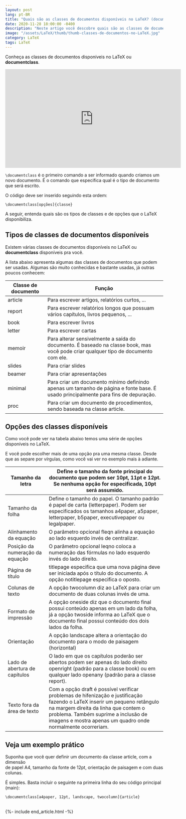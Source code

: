```yaml
---
layout: post
lang: pt-BR
title: "Quais são as classes de documentos disponíveis no LaTeX? (documentclass)"
date: 2020-11-28 18:00:00 -0400
description: "Neste artigo você descobre quais são as classes de documentos disponíveis no LaTeX? (documentclass)."
image: "/assets/LaTeX/thumb/thumb-classes-de-documentos-no-LaTeX.jpg"
category: LaTeX
tags: LaTeX
---
```


Conheça as classes de documentos disponíveis no LaTeX ou **documentclass**.

<!-- Youtube Video -->
<div class="yt-video">
<iframe width="560" height="315" src="https://www.youtube.com/embed/m3xnxEhVL-c?si=1weh-64DBaxtojCP" title="YouTube video player" frameborder="0" allow="accelerometer; autoplay; clipboard-write; encrypted-media; gyroscope; picture-in-picture; web-share" allowfullscreen></iframe>
</div>

`\documentclass` é o primeiro comando a ser informado quando criamos um novo documento. É o comando que especifica qual é o tipo de documento que será escrito.

O código deve ser inserido seguindo esta ordem:

```TeX
\documentclass[opções]{classe}
```

A seguir, entenda quais são os tipos de classes e de opções que o LaTeX disponibiliza.

## Tipos de classes de documentos disponíveis

Existem várias classes de documentos disponíveis no LaTeX ou **documentclass** disponíveis pra você.

A lista abaixo apresenta algumas das classes de documentos que podem ser usadas. Algumas são muito conhecidas e bastante usadas, já outras poucos conhecem:

| Classe de documento | Função                                                                                                                             |
| ------------------- | ---------------------------------------------------------------------------------------------------------------------------------- |
| article             | Para escrever artigos, relatórios curtos, ...                                                                                      |
| report              | Para escrever relatórios longos que possuam vários capítulos, livros pequenos, ...                                                 |
| book                | Para escrever livros                                                                                                               |
| letter              | Para escrever cartas                                                                                                               |
| memoir              | Para alterar sensivelmente a saída do documento. É baseado na classe book, mas você pode criar qualquer tipo de documento com ele. |
| slides              | Para criar slides                                                                                                                  |
| beamer              | Para criar apresentações                                                                                                           |
| minimal             | Para criar um documento mínimo definindo apenas um tamanho de página e fonte base. É usado principalmente para fins de depuração.  |
| proc                | Para criar um documento de procedimentos, sendo baseada na classe article.                                                         |

## Opções des classes disponíveis

Como você pode ver na tabela abaixo temos uma série de opções disponíveis no LaTeX.

E você pode escolher mais de uma opção pra uma mesma classe. Desde que as separe por vírgulas, como você vai ver no exemplo mais à adiante.

| Tamanho da letra                | Define o tamanho da fonte principal do documento que podem ser 10pt, 11pt e 12pt. Se nenhuma opção for especificada, 10pt será assumido.                                                                                                                                  |
| ------------------------------- | ------------------------------------------------------------------------------------------------------------------------------------------------------------------------------------------------------------------------------------------------------------------------- |
| Tamanho da folha                | Define o tamanho do papel. O tamanho padrão é papel de carta (letterpaper). Podem ser especificados os tamanhos a4paper, a5paper, letterpaper, b5paper, executivepaper ou legalpaper.                                                                                     |
| Alinhamento da equação          | O parâmetro opcional fleqn alinha a equação ao lado esquerdo invés de centralizar.                                                                                                                                                                                        |
| Posição da numeração da equação | O parâmetro opcional leqno coloca a numeração das fórmulas no lado esquerdo invés do lado direito.                                                                                                                                                                        |
| Página de título                | titlepage especifica que uma nova página deve ser iniciada após o título do documento. A opção notitlepage especifica o oposto.                                                                                                                                           |
| Colunas de texto                | A opção twocolumn diz ao LaTeX para criar um documento de duas colunas invés de uma.                                                                                                                                                                                      |
| Formato de impressão            | A opção oneside diz que o documento final possui conteúdo apenas em um lado da folha, já a opção twoside informa ao LaTeX que o documento final possui conteúdo dos dois lados da folha.                                                                                  |
| Orientação                      | A opção landscape altera a orientação do documento para o modo de paisagem (horizontal)                                                                                                                                                                                   |
| Lado de abertura de capítulos   | O lado em que os capítulos poderão ser abertos podem ser apenas do lado direito openright (padrão para a classe book) ou em qualquer lado openany (padrão para a classe report).                                                                                          |
| Texto fora da área de texto     | Com a opção draft é possível verificar problemas de hifenização e justificação fazendo o LaTeX inserir um pequeno retângulo na margem direita da linha que contem o problema. Também suprime a inclusão de imagens e mostra apenas um quadro onde normalmente ocorreriam. |

## Veja um exemplo prático

Suponha que você quer definir um documento da classe article, com a dimensão<br>de papel A4, tamanho da fonte de 12pt, orientação de paisagem e com duas colunas.

É simples. Basta incluir o seguinte na primeira linha do seu código principal (main):

```TeX
\documentclass[a4paper, 12pt, landscape, twocolumn]{article}
```

<br>
{%- include end_article.html -%}
